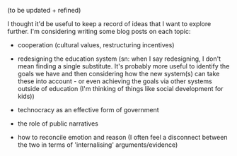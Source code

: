 (to be updated + refined)

I thought it'd be useful to keep a record of ideas that I want to explore further. I'm considering writing some blog posts on each topic:

- cooperation (cultural values, restructuring incentives)

- redesigning the education system (sn: when I say redesigning, I don't mean finding a single substitute. It's probably more useful to identify the goals we have and then considering how the new system(s) can take these into account - or even achieving the goals via other systems outside of education (I'm thinking of things like social development for kids))

- technocracy as an effective form of government

- the role of public narratives 

- how to reconcile emotion and reason (I often feel a disconnect between the two in terms of 'internalising' arguments/evidence) 
